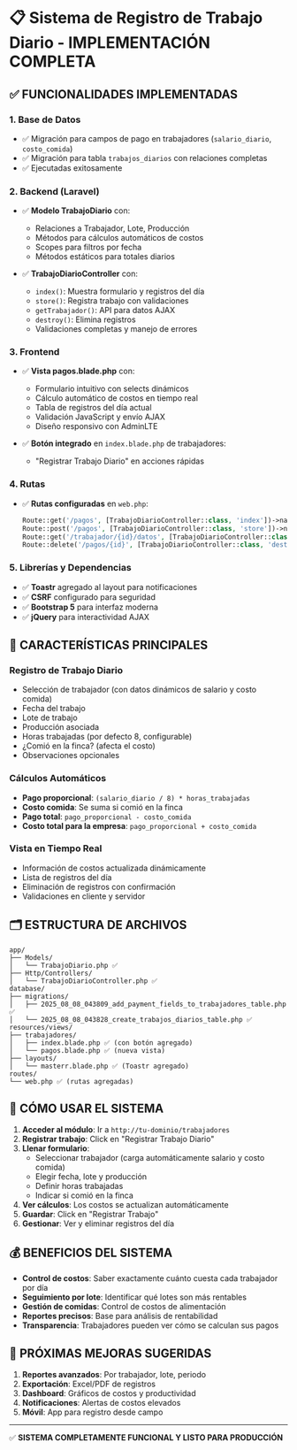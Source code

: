 # 📋 Sistema de Registro de Trabajo Diario - IMPLEMENTACIÓN COMPLETA

## ✅ FUNCIONALIDADES IMPLEMENTADAS

### 1. **Base de Datos**
- ✅ Migración para campos de pago en trabajadores (`salario_diario`, `costo_comida`)
- ✅ Migración para tabla `trabajos_diarios` con relaciones completas
- ✅ Ejecutadas exitosamente

### 2. **Backend (Laravel)**
- ✅ **Modelo TrabajoDiario** con:
  - Relaciones a Trabajador, Lote, Producción
  - Métodos para cálculos automáticos de costos
  - Scopes para filtros por fecha
  - Métodos estáticos para totales diarios

- ✅ **TrabajoDiarioController** con:
  - `index()`: Muestra formulario y registros del día
  - `store()`: Registra trabajo con validaciones
  - `getTrabajador()`: API para datos AJAX
  - `destroy()`: Elimina registros
  - Validaciones completas y manejo de errores

### 3. **Frontend**
- ✅ **Vista pagos.blade.php** con:
  - Formulario intuitivo con selects dinámicos
  - Cálculo automático de costos en tiempo real
  - Tabla de registros del día actual
  - Validación JavaScript y envío AJAX
  - Diseño responsivo con AdminLTE

- ✅ **Botón integrado** en `index.blade.php` de trabajadores:
  - "Registrar Trabajo Diario" en acciones rápidas

### 4. **Rutas**
- ✅ **Rutas configuradas** en `web.php`:
  ```php
  Route::get('/pagos', [TrabajoDiarioController::class, 'index'])->name('pagos');
  Route::post('/pagos', [TrabajoDiarioController::class, 'store'])->name('pagos.store');
  Route::get('/trabajador/{id}/datos', [TrabajoDiarioController::class, 'getTrabajador'])->name('trabajador.datos');
  Route::delete('/pagos/{id}', [TrabajoDiarioController::class, 'destroy'])->name('pagos.destroy');
  ```

### 5. **Librerías y Dependencias**
- ✅ **Toastr** agregado al layout para notificaciones
- ✅ **CSRF** configurado para seguridad
- ✅ **Bootstrap 5** para interfaz moderna
- ✅ **jQuery** para interactividad AJAX

## 🎯 CARACTERÍSTICAS PRINCIPALES

### **Registro de Trabajo Diario**
- Selección de trabajador (con datos dinámicos de salario y costo comida)
- Fecha del trabajo
- Lote de trabajo
- Producción asociada
- Horas trabajadas (por defecto 8, configurable)
- ¿Comió en la finca? (afecta el costo)
- Observaciones opcionales

### **Cálculos Automáticos**
- **Pago proporcional**: `(salario_diario / 8) * horas_trabajadas`
- **Costo comida**: Se suma si comió en la finca
- **Pago total**: `pago_proporcional - costo_comida`
- **Costo total para la empresa**: `pago_proporcional + costo_comida`

### **Vista en Tiempo Real**
- Información de costos actualizada dinámicamente
- Lista de registros del día
- Eliminación de registros con confirmación
- Validaciones en cliente y servidor

## 🗂️ ESTRUCTURA DE ARCHIVOS

```
app/
├── Models/
│   └── TrabajoDiario.php ✅
├── Http/Controllers/
│   └── TrabajoDiarioController.php ✅
database/
├── migrations/
│   ├── 2025_08_08_043809_add_payment_fields_to_trabajadores_table.php ✅
│   └── 2025_08_08_043828_create_trabajos_diarios_table.php ✅
resources/views/
├── trabajadores/
│   ├── index.blade.php ✅ (con botón agregado)
│   └── pagos.blade.php ✅ (nueva vista)
├── layouts/
│   └── masterr.blade.php ✅ (Toastr agregado)
routes/
└── web.php ✅ (rutas agregadas)
```

## 🚀 CÓMO USAR EL SISTEMA

1. **Acceder al módulo**: Ir a `http://tu-dominio/trabajadores`
2. **Registrar trabajo**: Click en "Registrar Trabajo Diario"
3. **Llenar formulario**:
   - Seleccionar trabajador (carga automáticamente salario y costo comida)
   - Elegir fecha, lote y producción
   - Definir horas trabajadas
   - Indicar si comió en la finca
4. **Ver cálculos**: Los costos se actualizan automáticamente
5. **Guardar**: Click en "Registrar Trabajo"
6. **Gestionar**: Ver y eliminar registros del día

## 💰 BENEFICIOS DEL SISTEMA

- **Control de costos**: Saber exactamente cuánto cuesta cada trabajador por día
- **Seguimiento por lote**: Identificar qué lotes son más rentables
- **Gestión de comidas**: Control de costos de alimentación
- **Reportes precisos**: Base para análisis de rentabilidad
- **Transparencia**: Trabajadores pueden ver cómo se calculan sus pagos

## 🔧 PRÓXIMAS MEJORAS SUGERIDAS

1. **Reportes avanzados**: Por trabajador, lote, periodo
2. **Exportación**: Excel/PDF de registros
3. **Dashboard**: Gráficos de costos y productividad
4. **Notificaciones**: Alertas de costos elevados
5. **Móvil**: App para registro desde campo

---

✅ **SISTEMA COMPLETAMENTE FUNCIONAL Y LISTO PARA PRODUCCIÓN**
